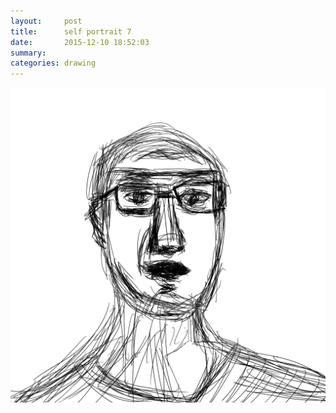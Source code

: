 ```yaml
---
layout:     post
title:      self portrait 7
date:       2015-12-10 18:52:03
summary:    
categories: drawing
---
```

![self portrait 7](/images/blog/self-portrait-7.png "not that hairy")

